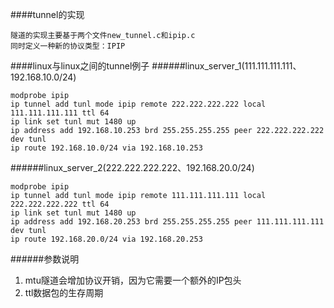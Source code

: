 ####tunnel的实现
```
隧道的实现主要基于两个文件new_tunnel.c和ipip.c
同时定义一种新的协议类型：IPIP
```
####linux与linux之间的tunnel例子
######linux_server_1(111.111.111.111、192.168.10.0/24)
```
modprobe ipip
ip tunnel add tunl mode ipip remote 222.222.222.222 local 111.111.111.111 ttl 64
ip link set tunl mut 1480 up
ip address add 192.168.10.253 brd 255.255.255.255 peer 222.222.222.222 dev tunl
ip route 192.168.10.0/24 via 192.168.10.253
```
######linux_server_2(222.222.222.222、192.168.20.0/24)
```
modprobe ipip
ip tunnel add tunl mode ipip remote 111.111.111.111 local 222.222.222.222 ttl 64
ip link set tunl mut 1480 up
ip address add 192.168.20.253 brd 255.255.255.255 peer 111.111.111.111 dev tunl
ip route 192.168.20.0/24 via 192.168.20.253
```
######参数说明
1.    mtu隧道会增加协议开销，因为它需要一个额外的IP包头
2.    ttl数据包的生存周期